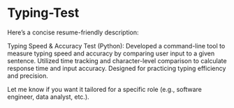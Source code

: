 # Typing-Test

Here’s a concise resume-friendly description:

Typing Speed & Accuracy Test (Python):
Developed a command-line tool to measure typing speed and accuracy by comparing user input to a given sentence. Utilized time tracking and character-level comparison to calculate response time and input accuracy. Designed for practicing typing efficiency and precision.

Let me know if you want it tailored for a specific role (e.g., software engineer, data analyst, etc.).
